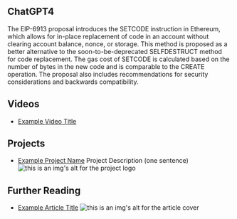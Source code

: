 ## ChatGPT4

The EIP-6913 proposal introduces the SETCODE instruction in Ethereum, which allows for in-place replacement of code in an account without clearing account balance, nonce, or storage. This method is proposed as a better alternative to the soon-to-be-deprecated SELFDESTRUCT method for code replacement. The gas cost of SETCODE is calculated based on the number of bytes in the new code and is comparable to the CREATE operation. The proposal also includes recommendations for security considerations and backwards compatibility.

## Videos

- [Example Video Title](https://www.youtube.com/watch?v=TDGq4aeevgY)

## Projects

- [Example Project Name](https://xxxx.xxx/xxxxx) Project Description (one sentence) ![this is an img's alt for the project logo](https://xxxx.xxx/project-logo.xxx)

## Further Reading

- [Example Article Title](https://xxxx.xxx/xxxxx) ![this is an img's alt for the article cover](https://xxxx.xxx/article-cover.xxx)
